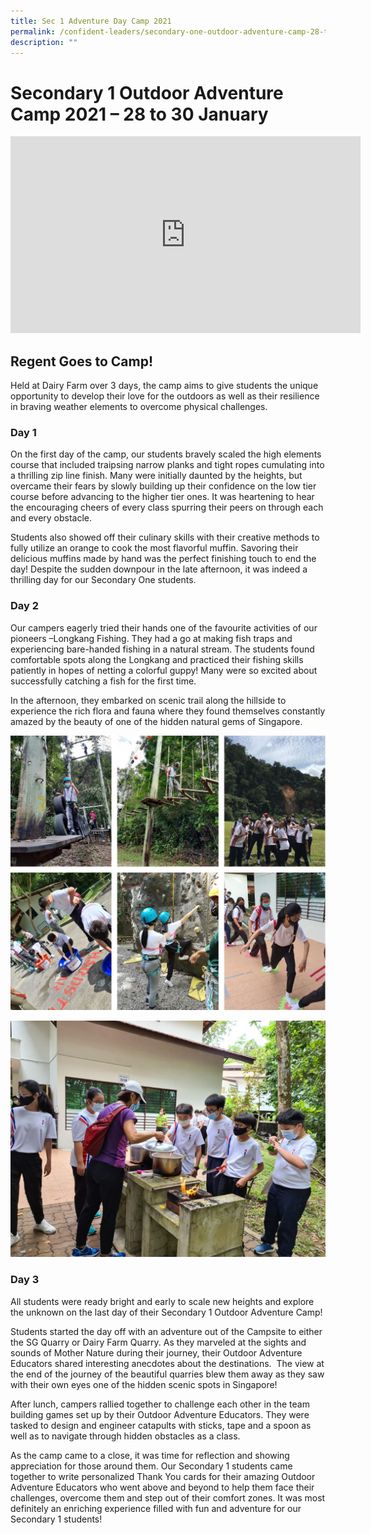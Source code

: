 ```yaml
---
title: Sec 1 Adventure Day Camp 2021
permalink: /confident-leaders/secondary-one-outdoor-adventure-camp-28-to-30-january/
description: ""
---
```


# Secondary 1 Outdoor Adventure Camp 2021 – 28 to 30 January


<iframe width="560" height="315" src="https://www.youtube.com/embed/NYboZP3Bimo" title="YouTube video player" frameborder="0" allow="accelerometer; autoplay; clipboard-write; encrypted-media; gyroscope; picture-in-picture" allowfullscreen></iframe>


## Regent Goes to Camp!

Held at Dairy Farm over 3 days, the camp aims to give students the unique opportunity to develop their love for the outdoors as well as their resilience in braving weather elements to overcome physical challenges.

### Day 1

On the first day of the camp, our students bravely scaled the high elements course that included traipsing narrow planks and tight ropes cumulating into a thrilling zip line finish. Many were initially daunted by the heights, but overcame their fears by slowly building up their confidence on the low tier course before advancing to the higher tier ones. It was heartening to hear the encouraging cheers of every class spurring their peers on through each and every obstacle.

Students also showed off their culinary skills with their creative methods to fully utilize an orange to cook the most flavorful muffin. Savoring their delicious muffins made by hand was the perfect finishing touch to end the day! Despite the sudden downpour in the late afternoon, it was indeed a thrilling day for our Secondary One students.

### Day 2

Our campers eagerly tried their hands one of the favourite activities of our pioneers –Longkang Fishing. They had a go at making fish traps and experiencing bare-handed fishing in a natural stream. The students found comfortable spots along the Longkang and practiced their fishing skills patiently in hopes of netting a colorful guppy! Many were so excited about successfully catching a fish for the first time.

In the afternoon, they embarked on scenic trail along the hillside to experience the rich flora and fauna where they found themselves constantly amazed by the beauty of one of the hidden natural gems of Singapore.

![](/images/Sec%201%20Adventure%20day%20camp%201.jpg)

![](/images/WhatsApp-Image-2021-01-29.jpeg)

### Day 3

All students were ready bright and early to scale new heights and explore the unknown on the last day of their Secondary 1 Outdoor Adventure Camp!

Students started the day off with an adventure out of the Campsite to either the SG Quarry or Dairy Farm Quarry. As they marveled at the sights and sounds of Mother Nature during their journey, their Outdoor Adventure Educators shared interesting anecdotes about the destinations.  The view at the end of the journey of the beautiful quarries blew them away as they saw with their own eyes one of the hidden scenic spots in Singapore!

After lunch, campers rallied together to challenge each other in the team building games set up by their Outdoor Adventure Educators. They were tasked to design and engineer catapults with sticks, tape and a spoon as well as to navigate through hidden obstacles as a class.

As the camp came to a close, it was time for reflection and showing appreciation for those around them. Our Secondary 1 students came together to write personalized Thank You cards for their amazing Outdoor Adventure Educators who went above and beyond to help them face their challenges, overcome them and step out of their comfort zones. It was most definitely an enriching experience filled with fun and adventure for our Secondary 1 students!